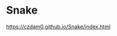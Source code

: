 <h1 class="code-line" data-line-start=0 data-line-end=1 ><a id="Snake_0"></a>Snake</h1>
<p class="has-line-data" data-line-start="1" data-line-end="2"><a href="https://czdam0.github.io/Snake/index.html">https://czdam0.github.io/Snake/index.html</a></p>
